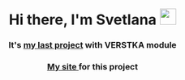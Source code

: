 <h1 align="center">Hi there, I'm Svetlana
<img src="https://github.com/blackcater/blackcater/raw/main/images/Hi.gif" height="32"/></h1>
<h3 align="center">It's <a href="https://github.com/ivanovasun/zakrivayuschiy-teg-f.git">my last project</a> with VERSTKA module</h3>
<h3 align="center"><a href="https://ivanovasun.github.io/zakrivayuschiy-teg-f/">My site </a>for this project</h3>
